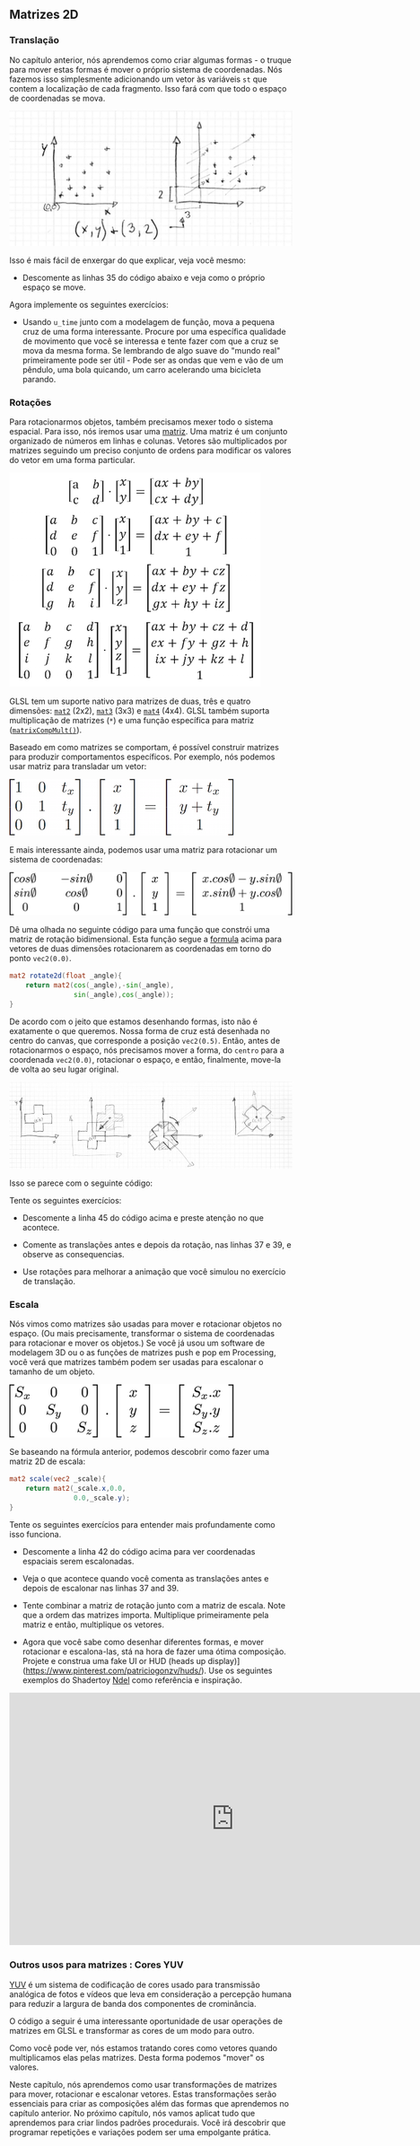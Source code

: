 ## Matrizes 2D

<canvas id="custom" class="canvas" data-fragment-url="matrix.frag"  width="700px" height="200px"></canvas>

### Translação

No capítulo anterior, nós aprendemos como criar algumas formas - o truque para mover estas formas é mover o próprio sistema de coordenadas. Nós fazemos isso simplesmente adicionando um vetor às variáveis ```st```  que contem a localização de cada fragmento. Isso fará com que todo o espaço de coordenadas se mova.

![](translate.jpg)

Isso é mais fácil de enxergar do que explicar, veja você mesmo:

* Descomente as linhas 35 do código abaixo e veja como o próprio espaço se move.

<div class="codeAndCanvas" data="cross-translate.frag"></div>

Agora implemente os seguintes exercícios:

* Usando  ```u_time``` junto com a modelagem de função, mova a pequena cruz de uma forma interessante. Procure por uma específica qualidade de movimento que você se interessa e tente fazer com que a cruz se mova da mesma forma. Se lembrando de algo suave do "mundo real" primeiramente pode ser útil - Pode ser as ondas que vem e vão de um pêndulo, uma bola quicando, um carro acelerando uma bicicleta parando.

### Rotações

Para rotacionarmos objetos, também precisamos mexer todo o sistema espacial. Para isso, nós iremos usar uma [matriz](http://en.wikipedia.org/wiki/Matrix_%28mathematics%29). Uma matriz é um conjunto organizado de números em linhas e colunas. Vetores são multiplicados por matrizes seguindo um preciso conjunto de ordens para modificar os valores do vetor em uma forma particular.

[![Artigo da wikipedia sobre matrizes (matemática) ](matrixes.png)](https://en.wikipedia.org/wiki/Matrix)

GLSL tem um suporte nativo para matrizes de duas, três e quatro dimensões: [```mat2```](../glossary/?search=mat2) (2x2), [```mat3```](../glossary/?search=mat3) (3x3) e [```mat4```](../glossary/?search=mat4) (4x4). GLSL também suporta multiplicação de matrizes (```*```)  e uma função específica para matriz ([```matrixCompMult()```](../glossary/?search=matrixCompMult)).

Baseado em como matrizes se comportam, é possível construir matrizes para produzir comportamentos específicos. Por exemplo, nós podemos usar matriz para transladar um vetor:

![](3dtransmat.png)

E mais interessante ainda, podemos usar uma matriz para rotacionar um sistema de coordenadas:

![](rotmat.png)

Dê uma olhada no seguinte código para uma função que constrói uma matriz de rotação bidimensional. Esta função segue a [formula](http://en.wikipedia.org/wiki/Rotation_matrix) acima para vetores de duas dimensões rotacionarem as coordenadas em torno do ponto ```vec2(0.0)```.

```glsl
mat2 rotate2d(float _angle){
    return mat2(cos(_angle),-sin(_angle),
                sin(_angle),cos(_angle));
}
```

De acordo com o jeito que estamos desenhando formas, isto não é exatamente o que queremos. Nossa forma de cruz está desenhada no centro do canvas, que corresponde a posição ```vec2(0.5)```. Então, antes de rotacionarmos o espaço, nós precisamos mover a forma, do `centro` para a coordenada ```vec2(0.0)```, rotacionar o espaço, e então, finalmente, move-la de volta ao seu lugar original.

![](rotate.jpg)

Isso se parece com o seguinte código:

<div class="codeAndCanvas" data="cross-rotate.frag"></div>

Tente os seguintes exercícios:

* Descomente a linha 45 do código acima e preste atenção no que acontece.

* Comente as translações antes e depois da rotação, nas linhas 37 e 39, e observe as consequencias.

* Use rotações para melhorar a animação que você simulou no exercício de translação.

### Escala

Nós vimos como matrizes são usadas para mover e rotacionar objetos no espaço. (Ou mais precisamente, transformar o sistema de coordenadas para rotacionar e mover os objetos.) Se você já usou um software de modelagem 3D ou o as funções de matrizes push e pop em Processing, você verá que matrizes também podem ser usadas para escalonar o tamanho de um objeto.

![](scale.png)

Se baseando na fórmula anterior, podemos descobrir como fazer uma matriz 2D de escala:

```glsl
mat2 scale(vec2 _scale){
    return mat2(_scale.x,0.0,
                0.0,_scale.y);
}
```

<div class="codeAndCanvas" data="cross-scale.frag"></div>

Tente os seguintes exercícios para entender mais profundamente como isso funciona.

* Descomente a linha 42 do código acima para ver coordenadas espaciais serem escalonadas.

* Veja o que acontece quando você comenta as translações antes e depois de escalonar nas linhas 37 and 39.

* Tente combinar a matriz de rotação junto com a matriz de escala. Note que a ordem das matrizes importa. Multiplique primeiramente pela matriz e então, multiplique os vetores.

* Agora que você sabe como desenhar diferentes formas, e mover rotacionar e escalona-las, stá na hora de fazer uma ótima composição. Projete e construa uma fake UI or HUD (heads up display)](https://www.pinterest.com/patriciogonzv/huds/). Use os seguintes exemplos do Shadertoy [Ndel](https://www.shadertoy.com/user/ndel) como referência e inspiração.

<iframe width="800" height="450" frameborder="0" src="https://www.shadertoy.com/embed/4s2SRt?gui=true&t=10&paused=true" allowfullscreen></iframe>

### Outros usos para matrizes : Cores YUV

[YUV](http://en.wikipedia.org/wiki/YUV) é um sistema de codificação de cores usado para transmissão analógica de fotos e vídeos que leva em consideração a percepção humana para reduzir a largura de banda dos componentes de crominância.

O código a seguir é uma interessante oportunidade de usar operações de matrizes em GLSL e transformar as cores de um modo para outro.

<div class="codeAndCanvas" data="yuv.frag"></div>

Como você pode ver, nós estamos tratando cores como vetores quando multiplicamos elas pelas matrizes. Desta forma podemos "mover" os valores.

Neste capítulo, nós aprendemos como usar transformações de matrizes para mover, rotacionar e escalonar vetores. Estas transformações serão essenciais para criar as composições além das formas que aprendemos no capítulo anterior. No próximo capítulo, nós vamos aplicat tudo que aprendemos para criar lindos padrões procedurais. Você irá descobrir que programar repetições e variações podem ser uma empolgante prática.
